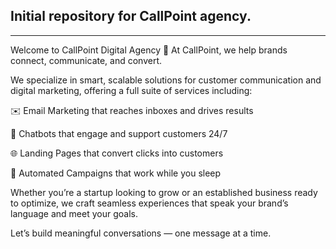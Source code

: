## Initial repository for CallPoint agency.
---

Welcome to CallPoint Digital Agency 🚀
At CallPoint, we help brands connect, communicate, and convert.

We specialize in smart, scalable solutions for customer communication and digital marketing, offering a full suite of services including:

✉️ Email Marketing that reaches inboxes and drives results

🤖 Chatbots that engage and support customers 24/7

🌐 Landing Pages that convert clicks into customers

🔁 Automated Campaigns that work while you sleep

Whether you’re a startup looking to grow or an established business ready to optimize, we craft seamless experiences that speak your brand’s language and meet your goals.

Let’s build meaningful conversations — one message at a time.
